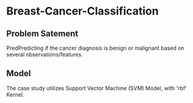 # Breast-Cancer-Classification

## Problem Satement
PredPredicting if the cancer diagnosis is benign or malignant based on several observations/features.

## Model
The case study utilizes Support Vector Machine (SVM) Model, with 'rbf' Kernel.
